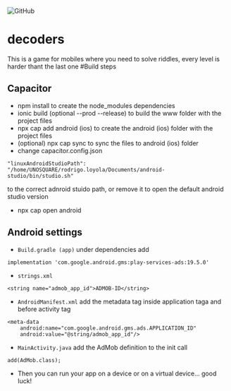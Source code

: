 ![GitHub](https://img.shields.io/github/license/BucketDev/decoders?style=flat-square)

# decoders
This is a game for mobiles where you need to solve riddles, every level is harder thant the last one
#Build steps
## Capacitor
* npm install to create the node_modules dependencies
* ionic build (optional --prod --release) to build the www folder with the project files
* npx cap add android (ios) to create the android (ios) folder with the project files
* (optional) npx cap sync to sync the files to android (ios) folder
* change capacitor.config.json
```
"linuxAndroidStudioPath": "/home/UNOSQUARE/rodrigo.loyola/Documents/android-studio/bin/studio.sh"
```
to the correct adnroid stuido path, or remove it to open the default android studio version
* npx cap open android
## Android settings
* `Build.gradle (app)` under dependencies add
```
implementation 'com.google.android.gms:play-services-ads:19.5.0'
```
* `strings.xml`
```
<string name="admob_app_id">ADMOB-ID</string>
```
* `AndroidManifest.xml` add the metadata tag inside application taga and before activity tag
```
<meta-data
    android:name="com.google.android.gms.ads.APPLICATION_ID"
    android:value="@string/admob_app_id"/>
```
* `MainActivity.java` add the AdMob definition to the init call
```
add(AdMob.class);
```
* Then you can run your app on a device or on a virtual device... good luck!

